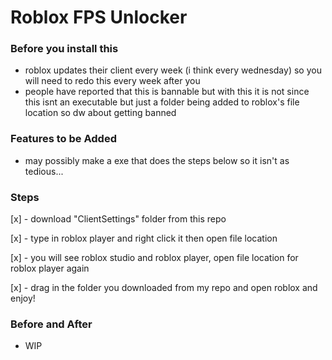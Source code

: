 # Roblox FPS Unlocker

 ### Before you install this
   - roblox updates their client every week (i think every wednesday) so you will need to redo this every week after you 
   - people have reported that this is bannable but with this it is not since this isnt an executable but just a folder being added to roblox's file location so dw about getting banned

### Features to be Added

  - may possibly make a exe that does the steps below so it isn't as tedious...
     
 ### Steps
   
   [x] - download "ClientSettings" folder from this repo
   
   [x] - type in roblox player and right click it then open file location
   
   [x] - you will see roblox studio and roblox player, open file location for roblox player again
   
   [x] - drag in the folder you downloaded from my repo and open roblox and enjoy!

 ### Before and After

  - WIP
   
